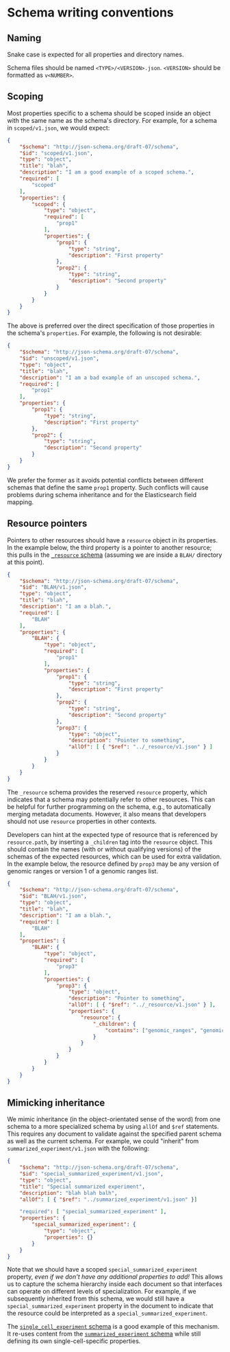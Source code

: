 # Schema writing conventions

## Naming

Snake case is expected for all properties and directory names.

Schema files should be named `<TYPE>/<VERSION>.json`.
`<VERSION>` should be formatted as `v<NUMBER>`.

## Scoping

Most properties specific to a schema should be scoped inside an object with the same name as the schema's directory.
For example, for a schema in `scoped/v1.json`, we would expect:

```json
{
    "$schema": "http://json-schema.org/draft-07/schema",
    "$id": "scoped/v1.json",
    "type": "object",
    "title": "blah",
    "description": "I am a good example of a scoped schema.",
    "required": [
        "scoped"
    ],
    "properties": {
        "scoped": {
            "type": "object",
            "required": [
                "prop1"
            ],
            "properties": {
                "prop1": {
                    "type": "string",
                    "description": "First property"
                },
                "prop2": {
                    "type": "string",
                    "description": "Second property"
                }
            }
        }
    }
}
```

The above is preferred over the direct specification of those properties in the schema's `properties`.
For example, the following is not desirable:

```json
{
    "$schema": "http://json-schema.org/draft-07/schema",
    "$id": "unscoped/v1.json",
    "type": "object",
    "title": "blah",
    "description": "I am a bad example of an unscoped schema.",
    "required": [
        "prop1"
    ],
    "properties": {
        "prop1": {
            "type": "string",
            "description": "First property"
        },
        "prop2": {
            "type": "string",
            "description": "Second property"
        }
    }
}
```

We prefer the former as it avoids potential conflicts between different schemas that define the same `prop1` property.
Such conflicts will cause problems during schema inheritance and for the Elasticsearch field mapping.

## Resource pointers

Pointers to other resources should have a `resource` object in its properties.
In the example below, the third property is a pointer to another resource; this pulls in the [`_resource` schema](_resource/v1.json) (assuming we are inside a `BLAH/` directory at this point).

```json
{
    "$schema": "http://json-schema.org/draft-07/schema",
    "$id": "BLAH/v1.json",
    "type": "object",
    "title": "blah",
    "description": "I am a blah.",
    "required": [
        "BLAH"
    ],
    "properties": {
        "BLAH": {
            "type": "object",
            "required": [
                "prop1"
            ],
            "properties": {
                "prop1": {
                    "type": "string",
                    "description": "First property"
                },
                "prop2": {
                    "type": "string",
                    "description": "Second property"
                },
                "prop3": {
                    "type": "object",
                    "description": "Pointer to something",
                    "allOf": [ { "$ref": "../_resource/v1.json" } ]
                }
            }
        }
    }
}
```

The `_resource` schema provides the reserved `resource` property, which indicates that a schema may potentially refer to other resources.
This can be helpful for further programming on the schema, e.g., to automatically merging metadata documents.
However, it also means that developers should not use `resource` properties in other contexts.

Developers can hint at the expected type of resource that is referenced by `resource.path`, by inserting a `_children` tag into the `resource` object.
This should contain the names (with or without qualifying versions) of the schemas of the expected resources, which can be used for extra validation.
In the example below, the resource defined by `prop3` may be any version of genomic ranges or version 1 of a genomic ranges list.

```json
{
    "$schema": "http://json-schema.org/draft-07/schema",
    "$id": "BLAH/v1.json",
    "type": "object",
    "title": "blah",
    "description": "I am a blah.",
    "required": [
        "BLAH"
    ],
    "properties": {
        "BLAH": {
            "type": "object",
            "required": [
                "prop3"
            ],
            "properties": {
                "prop3": {
                    "type": "object",
                    "description": "Pointer to something",
                    "allOf": [ { "$ref": "../_resource/v1.json" } ],
                    "properties": {
                        "resource": {
                            "_children": {
                                "contains": ["genomic_ranges", "genomic_ranges_list/v1.json"]
                            }
                        }
                    }
                }
            }
        }
    }
}
```

## Mimicking inheritance

We mimic inheritance (in the object-orientated sense of the word) from one schema to a more specialized schema by using `allOf` and `$ref` statements.
This requires any document to validate against the specified parent schema as well as the current schema.
For example, we could "inherit" from `summarized_experiment/v1.json` with the following:

```json
{
    "$schema": "http://json-schema.org/draft-07/schema",
    "$id": "special_summarized_experiment/v1.json",
    "type": "object",
    "title": "Special summarized experiment",
    "description": "blah blah balh",
    "allOf": [ { "$ref": "../summarized_experiment/v1.json" }]

    "required": [ "special_summarized_experiment" ],
    "properties": {
        "special_summarized_experiment": {
            "type": "object",
            "properties": {}
        }
    }
}
```

Note that we should have a scoped `special_summarized_experiment` property, _even if we don't have any additional properties to add!_
This allows us to capture the schema hierarchy inside each document so that interfaces can operate on different levels of specialization.
For example, if we subsequently inherited from this schema, we would still have a `special_summarized_experiment` property in the document to indicate that the resource could be interpreted as a `special_summarized_experiment`.

The [`single_cell_experiment` schema](single_cell_experiment/v1.json) is a good example of this mechanism.
It re-uses content from the [`summarized_experiment` schema](summarized_experiment/v1.json) while still defining its own single-cell-specific properties.
